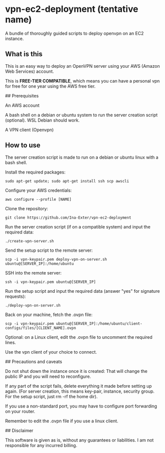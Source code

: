 # vpn-ec2-deployment (tentative name)

A bundle of thoroughly guided scripts to deploy openvpn on an EC2 instance.

## What is this

This is an easy way to deploy an OpenVPN server using your AWS (Amazon Web Services) account.

This is **FREE-TIER COMPATIBLE**, which means you can have a personal vpn for free for one year using the AWS free tier.

## Prerequisites

An AWS account

A bash shell on a debian or ubuntu system to run the server creation script (optional). WSL Debian should work.

A VPN client (Openvpn)

## How to use

The server creation script is made to run on a debian or ubuntu linux with a bash shell.

Install the required packages:

`sudo apt-get update; sudo apt-get install ssh scp awscli`

Configure your AWS credentials:

`aws configure --profile [NAME]`

Clone the repository:

`git clone https://github.com/Ina-Exter/vpn-ec2-deployment`

Run the server creation script (if on a compatible system) and input the required data:

`./create-vpn-server.sh`

Send the setup script to the remote server:

`scp -i vpn-keypair.pem deploy-vpn-on-server.sh ubuntu@[SERVER_IP]:/home/ubuntu`

SSH into the remote server:

`ssh -i vpn-keypair.pem ubuntu@[SERVER_IP]`

Run the setup script and input the required data (answer "yes" for signature requests):

`./deploy-vpn-on-server.sh`

Back on your machine, fetch the .ovpn file:

`scp -i vpn-keypair.pem ubuntu@[SERVER_IP]:/home/ubuntu/client-configs/files/[CLIENT_NAME].ovpn`

Optional: on a Linux client, edit the .ovpn file to uncomment the required lines.

Use the vpn client of your choice to connect.

## Precautions and caveats

Do not shut down the instance once it is created: That will change the public IP and you will need to reconfigure.

If any part of the script fails, delete everything it made before setting up again. (For server creation, this means key-pair, instance, security group. For the setup script, just rm -rf the home dir).

If you use a non-standard port, you may have to configure port forwarding on your router.

Remember to edit the .ovpn file if you use a linux client.

## Disclaimer

This software is given as is, without any guarantees or liabilities. I am not responsible for any incurred billing.
